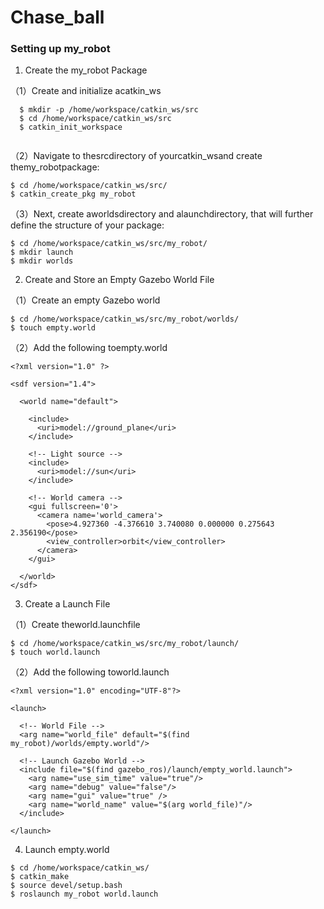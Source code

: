 # Chase_ball
### Setting up my_robot

1. Create the my_robot Package

（1）Create and initialize acatkin_ws

```
  $ mkdir -p /home/workspace/catkin_ws/src
  $ cd /home/workspace/catkin_ws/src
  $ catkin_init_workspace
  
```
（2）Navigate to thesrcdirectory of yourcatkin_wsand create themy_robotpackage:
```
$ cd /home/workspace/catkin_ws/src/
$ catkin_create_pkg my_robot
```
（3）Next, create aworldsdirectory and alaunchdirectory, that will further define the structure of your package:
```
$ cd /home/workspace/catkin_ws/src/my_robot/
$ mkdir launch
$ mkdir worlds
```
2. Create and Store an Empty Gazebo World File

（1）Create an empty Gazebo world
```
$ cd /home/workspace/catkin_ws/src/my_robot/worlds/
$ touch empty.world
```
（2）Add the following toempty.world
```
<?xml version="1.0" ?>

<sdf version="1.4">

  <world name="default">

    <include>
      <uri>model://ground_plane</uri>
    </include>

    <!-- Light source -->
    <include>
      <uri>model://sun</uri>
    </include>

    <!-- World camera -->
    <gui fullscreen='0'>
      <camera name='world_camera'>
        <pose>4.927360 -4.376610 3.740080 0.000000 0.275643 2.356190</pose>
        <view_controller>orbit</view_controller>
      </camera>
    </gui>

  </world>
</sdf>
```
3. Create a Launch File

（1）Create theworld.launchfile
```
$ cd /home/workspace/catkin_ws/src/my_robot/launch/
$ touch world.launch
```
（2）Add the following toworld.launch
```
<?xml version="1.0" encoding="UTF-8"?>

<launch>

  <!-- World File -->
  <arg name="world_file" default="$(find my_robot)/worlds/empty.world"/>

  <!-- Launch Gazebo World -->
  <include file="$(find gazebo_ros)/launch/empty_world.launch">
    <arg name="use_sim_time" value="true"/>
    <arg name="debug" value="false"/>
    <arg name="gui" value="true" />
    <arg name="world_name" value="$(arg world_file)"/>
  </include>

</launch>
```
4. Launch empty.world
```
$ cd /home/workspace/catkin_ws/
$ catkin_make
$ source devel/setup.bash
$ roslaunch my_robot world.launch
```
